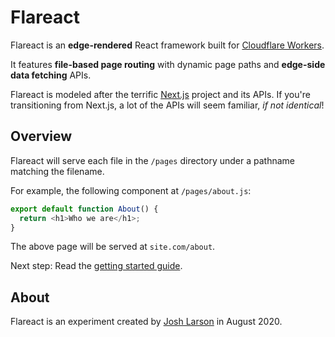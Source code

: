 # Flareact

Flareact is an **edge-rendered** React framework built for [Cloudflare Workers](https://workers.cloudflare.com/).

It features **file-based page routing** with dynamic page paths and **edge-side data fetching** APIs.

Flareact is modeled after the terrific [Next.js](https://nextjs.org/) project and its APIs. If you're transitioning from Next.js, a lot of the APIs will seem familiar, _if not identical_!

## Overview

Flareact will serve each file in the `/pages` directory under a pathname matching the filename.

For example, the following component at `/pages/about.js`:

```js
export default function About() {
  return <h1>Who we are</h1>;
}
```

The above page will be served at `site.com/about`.

Next step: Read the [getting started guide](/docs/getting-started).

## About

Flareact is an experiment created by [Josh Larson](https://www.jplhomer.org/) in August 2020.
